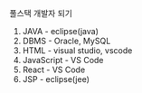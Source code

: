 풀스택 개발자 되기

1. JAVA - eclipse(java)
2. DBMS - Oracle, MySQL
3. HTML - visual studio, vscode
4. JavaScript - VS Code
5. React - VS Code
6. JSP - eclipse(jee)

